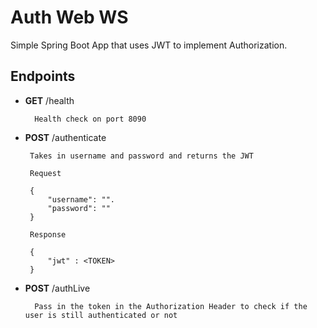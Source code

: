 # Auth Web WS
Simple Spring Boot App that uses JWT to implement Authorization.

## Endpoints

- **GET** /health    

        Health check on port 8090

-  **POST** /authenticate

        Takes in username and password and returns the JWT

        Request

        {
            "username": "".
            "password": ""
        }

        Response
        
        {
            "jwt" : <TOKEN>
        }

- **POST** /authLive

        Pass in the token in the Authorization Header to check if the user is still authenticated or not
